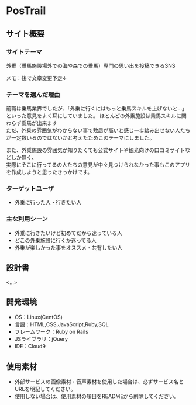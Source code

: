 # PosTrail

## サイト概要
### サイトテーマ
外乗（乗馬施設場外での海や森での乗馬）専門の思い出を投稿できるSNS

メモ：後で文章変更予定↓
### テーマを選んだ理由
前職は乗馬業界でしたが、「外乗に行くにはもっと乗馬スキルを上げないと…」といった意見をよく耳にしていました。
ほとんどの外乗施設は乗馬スキルに関わらず乗馬が出来ます<br>
ただ、外乗の雰囲気がわからない事で敷居が高いと感じ一歩踏み出せない人たちが一定数いるのではないかと考えたためこのテーマにしました。

また、外乗施設の雰囲気が知りたくても公式サイトや観光向けの口コミサイトなどしか無く、<br>
実際にそこに行ってるの人たちの意見が中々見つけられなかった事もこのアプリを作成しようと思ったきっかけです。

### ターゲットユーザ
- 外乗に行った人・行きたい人

### 主な利用シーン
- 外乗に行きたいけど初めてだから迷っている人
- どこの外乗施設に行くか迷ってる人
- 外乗が楽しかった事をオススメ・共有したい人

## 設計書
<...>

## 開発環境
- OS：Linux(CentOS)
- 言語：HTML,CSS,JavaScript,Ruby,SQL
- フレームワーク：Ruby on Rails
- JSライブラリ：jQuery
- IDE：Cloud9

## 使用素材
- 外部サービスの画像素材・音声素材を使用した場合は、必ずサービス名とURLを明記してください。
- 使用しない場合は、使用素材の項目をREADMEから削除してください。
